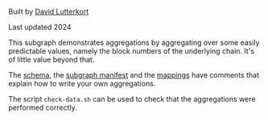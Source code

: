 Built by [David Lutterkort](https://github.com/lutter)

Last updated 2024

This subgraph demonstrates aggregations by aggregating over some easily
predictable values, namely the block numbers of the underlying chain. It's
of little value beyond that.

The [schema](./schema.graphql), the [subgraph manifest](./subgraph.yaml)
and the [mappings](./src/mappings/blocks.ts) have comments that explain how
to write your own aggregations.

The script `check-data.sh` can be used to check that the aggregations were
performed correctly.
